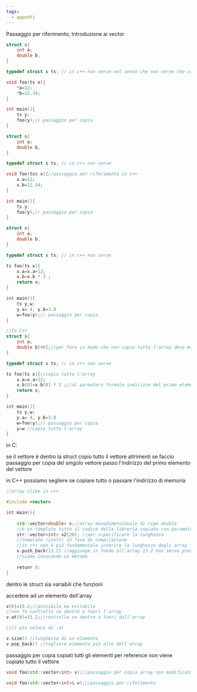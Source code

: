 ```yaml
---
tags:
  - appunti
---
```


Passaggio per riferimento; Introduzione ai vector





```c
struct s{
	int a;
	double b,
}

typedef struct s ts; // in c++ non serve nel senso che non serve che scriva struct prima del noem dell'elemento

void foo(ts x){
	*a=12;
	*b=12.34;
}

int main(){
	ts y;
	foo(y);// passaggio per copia
}
```

```c++
struct s{
	int a;
	double b,
}

typedef struct s ts; // in c++ non serve

void foo(ts& x){//passaggio per riferimento in c++
	x.a=12;
	x.b=12.34;
}

int main(){
	ts y;
	foo(y);// passaggio per copia
}
```

```c
struct s{
	int a;
	double b,
}

typedef struct s ts; // in c++ non serve

ts foo(ts x){
	x.a=x.a+12;
	x.b=x.b * 2 ;
	return x;
}

int main(){
	ts y,w;
	y.a= 4, y.b=3.0
	w=foo(y);// passaggio per copia
}
```

```c++
//In C++
struct s{
	int a;
	double b[40];//per fare in modo che non copio tutto l'array devo mettere il puntatore
}

typedef struct s ts; // in c++ non serve

ts foo(ts x){//copio tutto l'array
	x.a=x.a+12;
	x.b[0]=x.b[0] * 2 ;//al parmatero formale indirizzo del primo elemento dell'array
	return x;
}

int main(){
	ts y,w;
	y.a= 4, y.b=3.0
	w=foo(y);// passaggio per copia
	y=w //copio tutto l'array
}
```

in C:

se il vettore è dentro la struct copio tutto il vettore altrimenti se faccio passaggio per copia del singolo vettore passo l'indirizzo del primo elemento del vettore 

in C++ possiamo segliere se copiare tutto o passare l'indirizzo di memoria

```c++
//array clike in c++

#include <vector>

int main(){
	
	std::vector<double> v;//array monodimensionale di tipo double
	//è un template tutto il codice della libreria copiato con parametri double
	str::vector<int> v2(20); //per scpecificare la lunghezza
	//template risolti in fase di compilazione
	//in c++ non è più fondamentale inserire la lunghezza degli array
	v.push_back(13.2) //aggiunge in fondo all'array 13.2 non serve preoccuparsi se c'è o non c'è memoria utilizza memoria dinamica
	//siamo invocando un metodo
	
	retunr 0;
}

```

dentro le struct sia variabili che funzioni

accedere ad un elemento dell'array
```cpp
v[0]=15.2;//possibile ma evitabile
//non fa controllo se dentro o fuori l'array
v.at(0)=15.2;//controlla se dentro o fuori dall'array

//[] più veloce di .at

v.size() //lunghezza di un elemento
v.pop_back() //togliere elemento più alto dell'array
```

passaggio per copia copiati tutti gli elementi per reference non viene copiato tutto il vettore

```c++
void foo(std::vector<int> v);//passaggio per copia array non modificato nella funzione

void foo(std::vector<int>& v);//passaggio per riferimento
```

